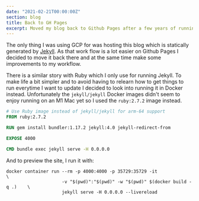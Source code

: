 ```yaml
---
date: "2021-02-21T00:00:00Z"
section: blog
title: Back to GH Pages
excerpt: Moved my blog back to Github Pages after a few years of running it from Google Platform.
---
```


The only thing I was using GCP for was hosting this blog which is statically generated by [Jekyll](https://jekyllrb.com). As that work flow is a lot easier on Github Pages I decided to move it back there and at the same time make some improvements to my workflow.

There is a similar story with Ruby which I only use for running Jekyll. To make life a bit simpler and to avoid having to relearn how to get things to run everytime I want to update I decided to look into running it in Docker instead. Unfortunately the `jekyll/jekyll` Docker images didn't seem to enjoy running on an M1 Mac yet so I used the `ruby:2.7.2` image instead.

```Dockerfile
# Use Ruby image instead of jekyll/jekyll for arm-64 support
FROM ruby:2.7.2

RUN gem install bundler:1.17.2 jekyll:4.0 jekyll-redirect-from

EXPOSE 4000

CMD bundle exec jekyll serve -H 0.0.0.0
```

And to preview the site, I run it with:
```shell
docker container run --rm -p 4000:4000 -p 35729:35729 -it                     \
                     -v "$(pwd)":"$(pwd)" -w "$(pwd)" $(docker build -q .)    \
                     jekyll serve -H 0.0.0.0 --livereload
```